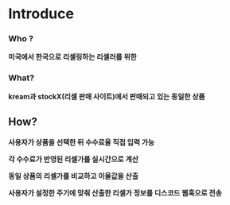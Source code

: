 # Introduce

### Who ?

**미국에서 한국으로 리셀링하는 리셀러를 위한**

### What?

**kream과 stockX(리셀 판매 사이트)에서 판매되고 있는 동일한 상품**

## How?

**사용자가 상품을 선택한 뒤 수수료율 직접 입력 가능**

**각 수수료가 반영된 리셀가를 실시간으로 계산**

**동일 상품의 리셀가를 비교하고 이율값을 산출**

**사용자가 설정한 주기에 맞춰 산출한 리셀가 정보를 디스코드 웹훅으로 전송**
